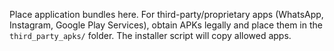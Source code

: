 Place application bundles here. For third-party/proprietary apps (WhatsApp, Instagram, Google Play Services),
obtain APKs legally and place them in the `third_party_apks/` folder. The installer script will copy allowed apps.
